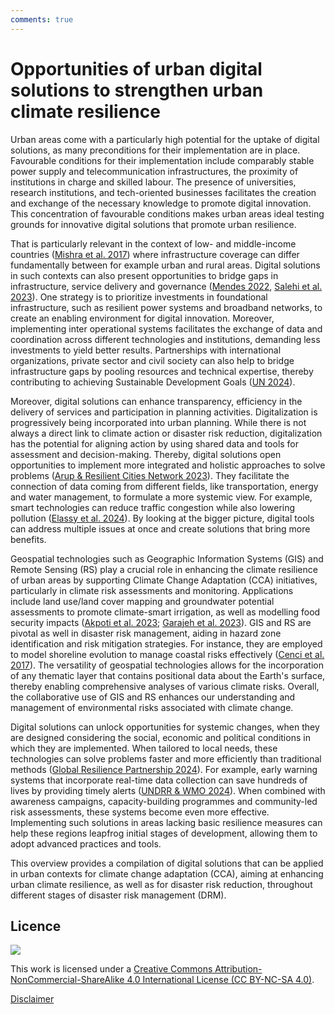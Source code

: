 ```yaml
---
comments: true
---
```


# Opportunities of urban digital solutions to strengthen urban climate resilience

Urban areas come with a particularly high potential for the uptake of digital solutions, as many preconditions for their implementation are in place. Favourable conditions for their implementation include comparably stable power supply and telecommunication infrastructures, the proximity of institutions in charge and skilled labour. The presence of universities, research institutions, and tech-oriented businesses facilitates the creation and exchange of the necessary knowledge to promote digital innovation. This concentration of favourable conditions makes urban areas ideal testing grounds for innovative digital solutions that promote urban resilience. 

That is particularly relevant in the context of low- and middle-income countries ([Mishra et al. 2017](https://doi.org/10.1007/978-3-319-47145-7_8)) where infrastructure coverage can differ fundamentally between for example urban and rural areas. Digital solutions in such contexts can also present opportunities to bridge gaps in infrastructure, service delivery and governance ([Mendes 2022](https://doi.org/10.1016/j.ugj.2022.08.002), [Salehi et al. 2023](https://iclei.org/wp-content/uploads/2023/12/2022-Academy-Digitalization-Policy-Brief-ICLEI.pdf)). One strategy is to prioritize investments in foundational infrastructure, such as resilient power systems and broadband networks, to create an enabling environment for digital innovation. Moreover, implementing inter operational systems facilitates the exchange of data and coordination across different technologies and institutions, demanding less investments to yield better results. Partnerships with international organizations, private sector and civil society can also help to bridge infrastructure gaps by pooling resources and technical expertise, thereby contributing to achieving Sustainable Development Goals ([UN 2024](https://www.un.org/global-digital-compact/sites/default/files/2024-09/Global%20Digital%20Compact%20-%20English_0.pdf)). 

Moreover, digital solutions can enhance transparency, efficiency in the delivery of services and participation in planning activities. Digitalization is progressively being incorporated into urban planning. While there is not always a direct link to climate action or disaster risk reduction, digitalization has the potential for aligning action by using shared data and tools for assessment and decision-making. Thereby, digital solutions open opportunities to implement more integrated and holistic approaches to solve problems ([Arup & Resilient Cities Network 2023](https://www.arup.com/globalassets/downloads/insights/digital-cities-resilient-cities-delivering-urban-resilience-through-digital-solutions.pdf)). They facilitate the connection of data coming from different fields, like transportation, energy and water management, to formulate a more systemic view. For example, smart technologies can reduce traffic congestion while also lowering pollution ([Elassy et al. 2024](https://doi.org/10.1016/j.treng.2024.100252)). By looking at the bigger picture, digital tools can address multiple issues at once and create solutions that bring more benefits. 

Geospatial technologies such as Geographic Information Systems (GIS) and Remote Sensing (RS) play a crucial role in enhancing the climate resilience of urban areas by supporting Climate Change Adaptation (CCA) initiatives, particularly in climate risk assessments and monitoring. Applications include land use/land cover mapping and groundwater potential assessments to promote climate-smart irrigation, as well as modelling food security impacts ([Akpoti et al. 2023](https://doi.org/10.1038/s41598-023-43286-5); [Garajeh et al. 2023](https://doi.org/10.1038/s41598-023-28244-5)). GIS and RS are pivotal as well in disaster risk management, aiding in hazard zone identification and risk mitigation strategies. For instance, they are employed to model shoreline evolution to manage coastal risks effectively ([Cenci et al. 2017](https://doi.org/10.1080/15481603.2017.1376370)). The versatility of geospatial technologies allows for the incorporation of any thematic layer that contains positional data about the Earth's surface, thereby enabling comprehensive analyses of various climate risks. Overall, the collaborative use of GIS and RS enhances our understanding and management of environmental risks associated with climate change.

Digital solutions can unlock opportunities for systemic changes, when they are designed considering the social, economic and political conditions in which they are implemented. When tailored to local needs, these technologies can solve problems faster and more efficiently than traditional methods ([Global Resilience Partnership 2024](https://www.globalresiliencepartnership.org/wp-content/uploads/2024/11/from-informality-to-impact.pdf)). For example, early warning systems that incorporate real-time data collection can save hundreds of lives by providing timely alerts ([UNDRR & WMO 2024](https://reliefweb.int/report/world/global-status-multi-hazard-early-warning-systems-2024)). When combined with awareness campaigns, capacity-building programmes and community-led risk assessments, these systems become even more effective. Implementing such solutions in areas lacking basic resilience measures can help these regions leapfrog initial stages of development, allowing them to adopt advanced practices and tools. 

This overview provides a compilation of digital solutions that can be applied in urban contexts for climate change adaptation (CCA), aiming at enhancing urban climate resilience, as well as for disaster risk reduction, throughout different stages of disaster risk management (DRM).  

## Licence
![](https://i.creativecommons.org/l/by-nc-sa/4.0/88x31.png)

This work is licensed under a [Creative Commons Attribution-NonCommercial-ShareAlike 4.0 International License (CC BY-NC-SA 4.0)](https://creativecommons.org/licenses/by-nc-sa/4.0/).

[Disclaimer](../../disclaimer.md)